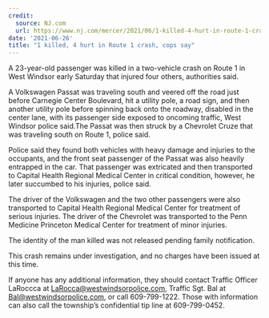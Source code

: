 ```yaml
---
credit:
  source: NJ.com
  url: https://www.nj.com/mercer/2021/06/1-killed-4-hurt-in-route-1-crash-cops-say.html
date: '2021-06-26'
title: "1 killed, 4 hurt in Route 1 crash, cops say"
---
```

A 23-year-old passenger was killed in a two-vehicle crash on Route 1 in West Windsor early Saturday that injured four others, authorities said.

A Volkswagen Passat was traveling south and veered off the road just before Carnegie Center Boulevard, hit a utility pole, a road sign, and then another utility pole before spinning back onto the roadway, disabled in the center lane, with its passenger side exposed to oncoming traffic, West Windsor police said.The Passat was then struck by a Chevrolet Cruze that was traveling south on Route 1, police said.

Police said they found both vehicles with heavy damage and injuries to the occupants, and the front seat passenger of the Passat was also heavily entrapped in the car. That passenger was extricated and then transported to Capital Health Regional Medical Center in critical condition, however, he later succumbed to his injuries, police said.

The driver of the Volkswagen and the two other passengers were also transported to Capital Health Regional Medical Center for treatment of serious injuries. The driver of the Chevrolet was transported to the Penn Medicine Princeton Medical Center for treatment of minor injuries.

The identity of the man killed was not released pending family notification.

This crash remains under investigation, and no charges have been issued at this time.

If anyone has any additional information, they should contact Traffic Officer LaRoccca at LaRocca@westwindsorpolice.com, Traffic Sgt. Bal at Bal@westwindsorpolice.com, or call 609-799-1222. Those with information can also call the township’s confidential tip line at 609-799-0452.

